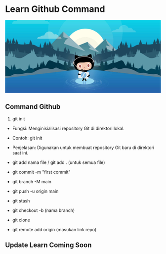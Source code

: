 # Learn Github Command

![Alt Text](./images/BasicGuideGitHub.jpg)

## Command Github


1. git init

- Fungsi: Menginisialisasi repository Git di direktori lokal.

- Contoh: git init

- Penjelasan: Digunakan untuk membuat repository Git baru di direktori saat ini.

- git add nama file / git add . (untuk semua file)
- git commit -m "first commit"
- git branch -M main
- git push -u origin main
- git stash
- git checkout -b (nama branch)
- git clone
- git remote add origin (masukan link repo)

## Update Learn Coming Soon
